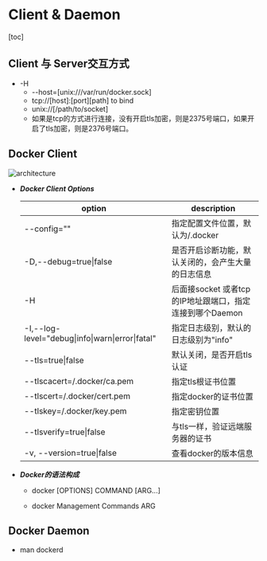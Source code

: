# Client & Daemon

[toc]

## Client 与 Server交互方式

- -H
  - --host=[unix:///var/run/docker.sock]
  - tcp://[host]:[port][path] to bind
  - unix://[/path/to/socket]
  - 如果是tcp的方式进行连接，没有开启tls加密，则是2375号端口，如果开启了tls加密，则是2376号端口。

## Docker Client 

![architecture](/../main/pic/dk_architecture.png)

- ***Docker Client Options***

  | option                                           | description                                              |
  | ------------------------------------------------ | -------------------------------------------------------- |
  | --config=""                                      | 指定配置文件位置，默认为/.docker                         |
  | -D,--debug=true\|false                           | 是否开启诊断功能，默认关闭的，会产生大量的日志信息       |
  | -H                                               | 后面接socket 或者tcp的IP地址跟端口，指定连接到哪个Daemon |
  | -I,--log-level="debug\|info\|warn\|error\|fatal" | 指定日志级别，默认的日志级别为"info"                     |
  | --tls=true\|false                                | 默认关闭，是否开启tls认证                                |
  | --tlscacert=/.docker/ca.pem                      | 指定tls根证书位置                                        |
  | --tlscert=/.docker/cert.pem                      | 指定docker的证书位置                                     |
  | --tlskey=/.docker/key.pem                        | 指定密钥位置                                             |
  | --tlsverify=true\|false                          | 与tls一样，验证远端服务器的证书                          |
  | -v, --version=true\|false                        | 查看docker的版本信息                                     |

- ***Docker的语法构成***

  - docker [OPTIONS]  COMMAND [ARG...]

  - docker Management Commands ARG

    



## Docker Daemon

- man dockerd